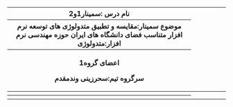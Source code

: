 <table style="width:100%">
  <tr>
    <th >نام درس :سمینار1و2</th>
  </tr>
 <tr>
    <th >موضوع سمینار:مقایسه و تطبیق متدولوژی های توسعه نرم افزار متناسب فضای دانشگاه های ایران حوزه مهندسی نرم افزار:متدولوژی</th>
  </tr>
  <tr>
    <th>
    <p>اعضای گروه1</p>
      <p>سرگروه تیم:سحرزینی وندمقدم</p>
    </th>
  </tr>
  <tr>
    <th ></th>
    <th ></th>
    <th ></th>
    <th ></th>
    <th ></th>
    <th ></th>
  </tr>
  <tr>
    <th></th>
  </tr>
</table>
